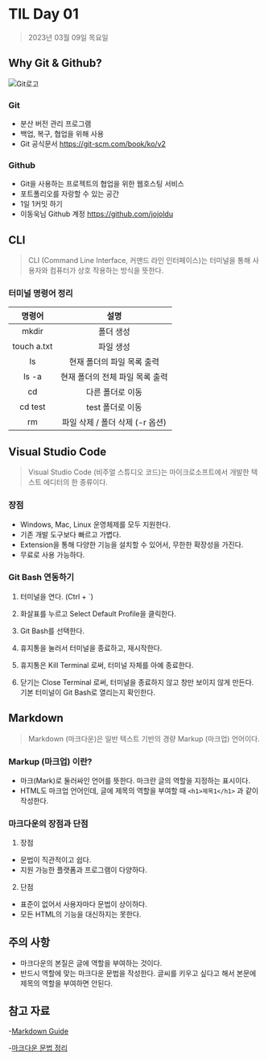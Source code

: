 # TIL Day 01

>2023년 03월 09일 목요일

## Why Git & Github?

![Git로고](https://user-images.githubusercontent.com/49775540/168756716-68f9aebb-380f-4897-8141-78d8403f6113.png)


### Git

- 분산 버전 관리 프로그램
- 백업, 복구, 협업을 위해 사용
- Git 공식문서 https://git-scm.com/book/ko/v2

### Github

- Git을 사용하는 프로젝트의 협업을 위한 웹호스팅 서비스
- 포트폴리오를 자랑할 수 있는 공간
- 1일 1커밋 하기
- 이동욱님 Github 계정 https://github.com/jojoldu



## CLI

>CLI (Command Line Interface, 커맨드 라인 인터페이스)는 터미널을 통해 사용자와 컴퓨터가 상호 작용하는 방식을 뜻한다.

### 터미널 명령어 정리
|명령어| 설명                  |
|:---:|:---------------------:|
|mkdir| 폴더 생성|
|touch a.txt| 파일 생성|
|ls| 현재 폴더의 파일 목록 출력|
|ls -a| 현재 폴더의 전체 파일 목록 출력|
|cd| 다른 폴더로 이동|
|cd test| test 폴더로 이동|
|rm| 파일 삭제 / 폴더 삭제 (-r 옵션)|



## Visual Studio Code

>Visual Studio Code (비주얼 스튜디오 코드)는 마이크로소프트에서 개발한 텍스트 에디터의 한 종류이다.

### 장점

- Windows, Mac, Linux 운영체제를 모두 지원한다.
- 기존 개발 도구보다 빠르고 가볍다.
- Extension을 통해 다양한 기능을 설치할 수 있어서, 무한한 확장성을 가진다.
- 무료로 사용 가능하다.

### Git Bash 연동하기

1. 터미널을 연다. (Ctrl + `)

2. 화살표를 누르고 Select Default Profile을 클릭한다.

3. Git Bash를 선택한다.

4. 휴지통을 눌러서 터미널을 종료하고, 재시작한다.

5. 휴지통은 Kill Terminal 로써, 터미널 자체를 아예 종료한다.

6. 닫기는 Close Terminal 로써, 터미널을 종료하지 않고 창만 보이지 않게 만든다.
기본 터미널이 Git Bash로 열리는지 확인한다.



## Markdown

>Markdown (마크다운)은 일반 텍스트 기반의 경량 Markup (마크업) 언어이다.

### Markup (마크업) 이란?

- 마크(Mark)로 둘러싸인 언어를 뜻한다. 마크란 글의 역할을 지정하는 표시이다.
- HTML도 마크업 언어인데, 글에 제목의 역할을 부여할 때 `<h1>제목1</h1>` 과 같이 작성한다.

### 마크다운의 장점과 단점

1. 장점
- 문법이 직관적이고 쉽다.
- 지원 가능한 플랫폼과 프로그램이 다양하다.
2. 단점
- 표준이 없어서 사용자마다 문법이 상이하다.
- 모든 HTML의 기능을 대신하지는 못한다.

## 주의 사항

- 마크다운의 본질은 글에 역할을 부여하는 것이다.
- 반드시 역할에 맞는 마크다운 문법을 작성한다. 글씨를 키우고 싶다고 해서 본문에 제목의 역할을 부여하면 안된다.

## 참고 자료

-[Markdown Guide](https://www.markdownguide.org/basic-syntax/)

-[마크다운 문법 정리](https://gist.github.com/ihoneymon/652be052a0727ad59601)
